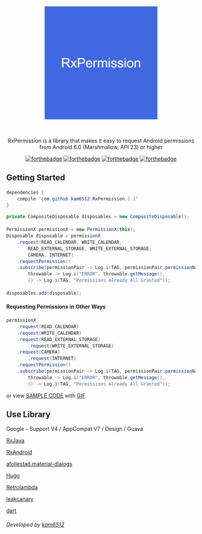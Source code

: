 <div align="center">

<img align="center" width="300" src="/art/title.png" alt="RxAndroid">

<br>
<br>
</div>

<p align="center" color="#4169e1">

<br>
RxPermission is a library that makes it easy to request Android permissions
<br>
from Android 6.0 (Marshmallow, API 23) or higher

</p>

<div align="center">

[![forthebadge](http://forthebadge.com/images/badges/built-for-android.svg)](http://forthebadge.com)
[![forthebadge](http://forthebadge.com/images/badges/built-with-love.svg)](http://forthebadge.com)
[![forthebadge](http://forthebadge.com/images/badges/built-by-developers.svg)](http://forthebadge.com)
[![forthebadge](http://forthebadge.com/images/badges/makes-people-smile.svg)](http://forthebadge.com)

</div>

## Getting Started

```java
dependencies {
    compile 'com.github.kam6512:RxPermission:1.1'
}
```

```java
private CompositeDisposable disposables = new CompositeDisposable();

PermissionX permissionX = new PermissionX(this);
Disposable disposable = permissionX
	.request(READ_CALENDAR, WRITE_CALENDAR,
		READ_EXTERNAL_STORAGE, WRITE_EXTERNAL_STORAGE,
		CAMERA, INTERNET)
	.requestPermission()
	.subscribe(permissionPair -> Log.i(TAG, permissionPair.permissionName + " is " + permissionPair.isGranted),
		throwable -> Log.i("ERROR", throwable.getMessage(),
		() -> Log.i(TAG, "Permissions Already All Granted"));

disposables.add(disposable);
```


#### Requesting Permissions in Other Ways
```java
permissionX
	.request(READ_CALENDAR)
   	.request(WRITE_CALENDAR)
	.request(READ_EXTERNAL_STORAGE)
    	.request(WRITE_EXTERNAL_STORAGE)
	.request(CAMERA)
    	.request(INTERNET)
	.requestPermission()
	.subscribe(permissionPair -> Log.i(TAG, permissionPair.permissionName + " is " + permissionPair.isGranted),
		throwable -> Log.i("ERROR", throwable.getMessage(),
		() -> Log.i(TAG, "Permissions Already All Granted"));

```
or view [SAMPLE CODE](https://github.com/kam6512/RxPermission/tree/master/sample/src/main/java/com/orca/kam/sample) with [GIF](https://github.com/kam6512/RxPermission/tree/master/art)

## Use Library
Google - Support V4 / AppCompat V7 / Design / Guava

[RxJava](https://github.com/ReactiveX/RxJava) 

[RxAndroid](https://github.com/ReactiveX/RxAndroid)

[afollestad.material-dialogs](https://github.com/afollestad/material-dialogs)

[Hugo](https://github.com/JakeWharton/hugo)

[Retrolambda](https://github.com/evant/gradle-retrolambda)

[leakcanary](https://github.com/square/leakcanary)

[dart](https://github.com/f2prateek/dart)


###### Developed by [kam6512](https://kam6512.github.io/)
